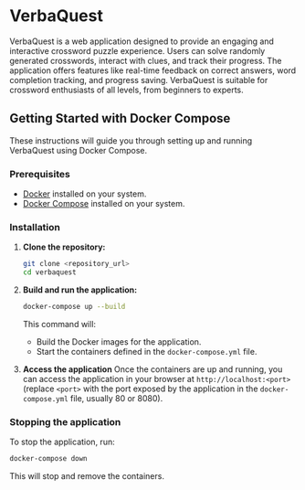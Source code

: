 # VerbaQuest

VerbaQuest is a web application designed to provide an engaging and interactive crossword puzzle experience. Users can solve randomly generated crosswords, interact with clues, and track their progress. The application offers features like real-time feedback on correct answers, word completion tracking, and progress saving. VerbaQuest is suitable for crossword enthusiasts of all levels, from beginners to experts.

## Getting Started with Docker Compose

These instructions will guide you through setting up and running VerbaQuest using Docker Compose.

### Prerequisites

-   [Docker](https://www.docker.com/get-started) installed on your system.
-   [Docker Compose](https://docs.docker.com/compose/install/) installed on your system.

### Installation

1.  **Clone the repository:**

    ```bash
    git clone <repository_url>
    cd verbaquest
    ```

2.  **Build and run the application:**

    ```bash
    docker-compose up --build
    ```

    This command will:

    -   Build the Docker images for the application.
    -   Start the containers defined in the `docker-compose.yml` file.

3. **Access the application**
    Once the containers are up and running, you can access the application in your browser at `http://localhost:<port>` (replace `<port>` with the port exposed by the application in the `docker-compose.yml` file, usually 80 or 8080).

### Stopping the application

To stop the application, run:

```bash
docker-compose down
```

This will stop and remove the containers.


